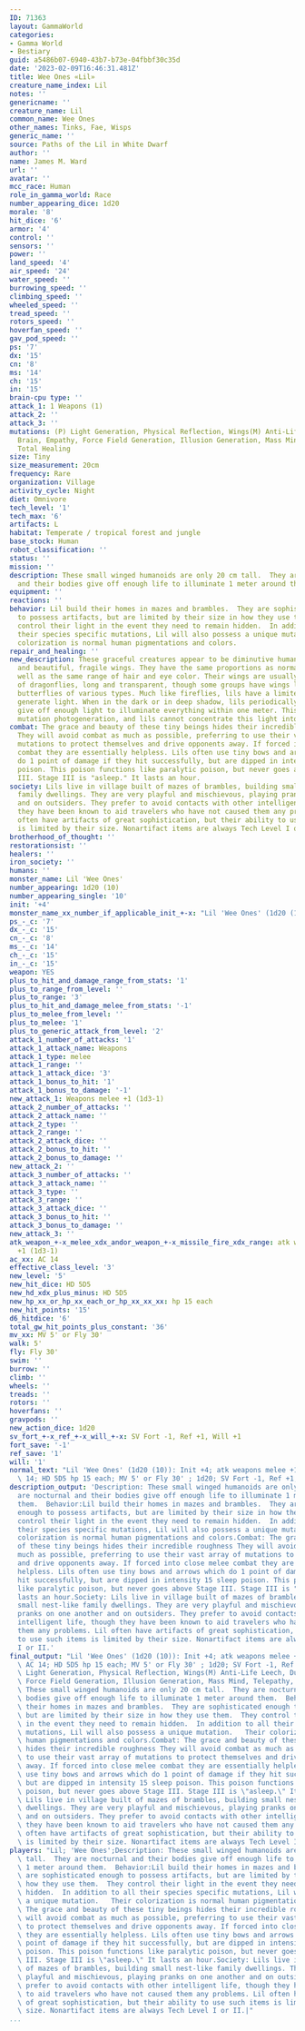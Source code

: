 ```yaml
---
ID: 71363
layout: GammaWorld
categories:
- Gamma World
- Bestiary
guid: a5486b07-6940-43b7-b73e-04fbbf30c35d
date: '2023-02-09T16:46:31.481Z'
title: Wee Ones «Lil»
creature_name_index: Lil
notes: ''
genericname: ''
creature_name: Lil
common_name: Wee Ones
other_names: Tinks, Fae, Wisps
generic_name: ''
source: Paths of the Lil in White Dwarf
author: ''
name: James M. Ward
url: ''
avatar: ''
mcc_race: Human
role_in_gamma_world: Race
number_appearing_dice: 1d20
morale: '8'
hit_dice: '6'
armor: '4'
control: ''
sensors: ''
power: ''
land_speed: '4'
air_speed: '24'
water_speed: ''
burrowing_speed: ''
climbing_speed: ''
wheeled_speed: ''
tread_speed: ''
rotors_speed: ''
hoverfan_speed: ''
gav_pod_speed: ''
ps: '7'
dx: '15'
cn: '8'
ms: '14'
ch: '15'
in: '15'
brain-cpu type: ''
attack_1: 1 Weapons (1)
attack_2: ''
attack_3: ''
mutations: (P) Light Generation, Physical Reflection, Wings(M) Anti-Life Leech, Dual
  Brain, Empathy, Force Field Generation, Illusion Generation, Mass Mind, Telepathy,
  Total Healing
size: Tiny
size_measurement: 20cm
frequency: Rare
organization: Village
activity_cycle: Night
diet: Omnivore
tech_level: '1'
tech_max: '6'
artifacts: L
habitat: Temperate / tropical forest and jungle
base_stock: Human
robot_classification: ''
status: ''
mission: ''
description: These small winged humanoids are only 20 cm tall.  They are nocturnal
  and their bodies give off enough life to illuminate 1 meter around them.
equipment: ''
reactions: ''
behavior: Lil build their homes in mazes and brambles.  They are sophisticated enough
  to possess artifacts, but are limited by their size in how they use them.  They
  control their light in the event they need to remain hidden.  In addition to all
  their species specific mutations, Lil will also possess a unique mutation.   Their
  colorization is normal human pigmentations and colors.
repair_and_healing: ''
new_description: These graceful creatures appear to be diminutive humans with antennae
  and beautiful, fragile wings. They have the same proportions as normal humans, as
  well as the same range of hair and eye color. Their wings are usually like those
  of dragonflies, long and transparent, though some groups have wings like those of
  butterflies of various types. Much like fireflies, lils have a limited ability to
  generate light. When in the dark or in deep shadow, lils periodically and involuntarily
  give off enough light to illuminate everything within one meter. This is not the
  mutation photogeneration, and lils cannot concentrate this light into bursts.
combat: The grace and beauty of these tiny beings hides their incredible roughness
  They will avoid combat as much as possible, preferring to use their vast array of
  mutations to protect themselves and drive opponents away. If forced into close melee
  combat they are essentially helpless. Lils often use tiny bows and arrows which
  do 1 point of damage if they hit successfully, but are dipped in intensity 15 sleep
  poison. This poison functions like paralytic poison, but never goes above Stage
  III. Stage III is "asleep." It lasts an hour.
society: Lils live in village built of mazes of brambles, building small nest-like
  family dwellings. They are very playful and mischievous, playing pranks on one another
  and on outsiders. They prefer to avoid contacts with other intelligent life, though
  they have been known to aid travelers who have not caused them any problems. Lil
  often have artifacts of great sophistication, but their ability to use such items
  is limited by their size. Nonartifact items are always Tech Level I or II.
brotherhood_of_thought: ''
restorationsist: ''
healers: ''
iron_society: ''
humans: ''
monster_name: Lil 'Wee Ones'
number_appearing: 1d20 (10)
number_appearing_single: '10'
init: '+4'
monster_name_xx_number_if_applicable_init_+-x: "Lil 'Wee Ones' (1d20 (10)): Init +4"
ps_-_c: '7'
dx_-_c: '15'
cn_-_c: '8'
ms_-_c: '14'
ch_-_c: '15'
in_-_c: '15'
weapon: YES
plus_to_hit_and_damage_range_from_stats: '1'
plus_to_range_from_level: ''
plus_to_range: '3'
plus_to_hit_and_damage_melee_from_stats: '-1'
plus_to_melee_from_level: ''
plus_to_melee: '1'
plus_to_generic_attack_from_level: '2'
attack_1_number_of_attacks: '1'
attack_1_attack_name: Weapons
attack_1_type: melee
attack_1_range: ''
attack_1_attack_dice: '3'
attack_1_bonus_to_hit: '1'
attack_1_bonus_to_damage: '-1'
new_attack_1: Weapons melee +1 (1d3-1)
attack_2_number_of_attacks: ''
attack_2_attack_name: ''
attack_2_type: ''
attack_2_range: ''
attack_2_attack_dice: ''
attack_2_bonus_to_hit: ''
attack_2_bonus_to_damage: ''
new_attack_2: ''
attack_3_number_of_attacks: ''
attack_3_attack_name: ''
attack_3_type: ''
attack_3_range: ''
attack_3_attack_dice: ''
attack_3_bonus_to_hit: ''
attack_3_bonus_to_damage: ''
new_attack_3: ''
atk_weapon_+-x_melee_xdx_andor_weapon_+-x_missile_fire_xdx_range: atk weapons melee
  +1 (1d3-1)
ac_xx: AC 14
effective_class_level: '3'
new_level: '5'
new_hit_dice: HD 5D5
new_hd_xdx_plus_minus: HD 5D5
new_hp_xx_or_hp_xx_each_or_hp_xx_xx_xx: hp 15 each
new_hit_points: '15'
d6_hitdice: '6'
total_gw_hit_points_plus_constant: '36'
mv_xx: MV 5' or Fly 30'
walk: 5'
fly: Fly 30'
swim: ''
burrow: ''
climb: ''
wheels: ''
treads: ''
rotors: ''
hoverfans: ''
gravpods: ''
new_action_dice: 1d20
sv_fort_+-x_ref_+-x_will_+-x: SV Fort -1, Ref +1, Will +1
fort_save: '-1'
ref_save: '1'
will: '1'
normal_text: "Lil 'Wee Ones' (1d20 (10)): Init +4; atk weapons melee +1 (1d3-1); AC\
  \ 14; HD 5D5 hp 15 each; MV 5' or Fly 30' ; 1d20; SV Fort -1, Ref +1, Will +1"
description_output: 'Description: These small winged humanoids are only 20 cm tall.  They
  are nocturnal and their bodies give off enough life to illuminate 1 meter around
  them.  Behavior:Lil build their homes in mazes and brambles.  They are sophisticated
  enough to possess artifacts, but are limited by their size in how they use them.  They
  control their light in the event they need to remain hidden.  In addition to all
  their species specific mutations, Lil will also possess a unique mutation.   Their
  colorization is normal human pigmentations and colors.Combat: The grace and beauty
  of these tiny beings hides their incredible roughness They will avoid combat as
  much as possible, preferring to use their vast array of mutations to protect themselves
  and drive opponents away. If forced into close melee combat they are essentially
  helpless. Lils often use tiny bows and arrows which do 1 point of damage if they
  hit successfully, but are dipped in intensity 15 sleep poison. This poison functions
  like paralytic poison, but never goes above Stage III. Stage III is "asleep." It
  lasts an hour.Society: Lils live in village built of mazes of brambles, building
  small nest-like family dwellings. They are very playful and mischievous, playing
  pranks on one another and on outsiders. They prefer to avoid contacts with other
  intelligent life, though they have been known to aid travelers who have not caused
  them any problems. Lil often have artifacts of great sophistication, but their ability
  to use such items is limited by their size. Nonartifact items are always Tech Level
  I or II.'
final_output: "Lil 'Wee Ones' (1d20 (10)): Init +4; atk weapons melee +1 (1d3-1);\
  \ AC 14; HD 5D5 hp 15 each; MV 5' or Fly 30' ; 1d20; SV Fort -1, Ref +1, Will +1(P)\
  \ Light Generation, Physical Reflection, Wings(M) Anti-Life Leech, Dual Brain, Empathy,\
  \ Force Field Generation, Illusion Generation, Mass Mind, Telepathy, Total HealingDescription:\
  \ These small winged humanoids are only 20 cm tall.  They are nocturnal and their\
  \ bodies give off enough life to illuminate 1 meter around them.  Behavior:Lil build\
  \ their homes in mazes and brambles.  They are sophisticated enough to possess artifacts,\
  \ but are limited by their size in how they use them.  They control their light\
  \ in the event they need to remain hidden.  In addition to all their species specific\
  \ mutations, Lil will also possess a unique mutation.   Their colorization is normal\
  \ human pigmentations and colors.Combat: The grace and beauty of these tiny beings\
  \ hides their incredible roughness They will avoid combat as much as possible, preferring\
  \ to use their vast array of mutations to protect themselves and drive opponents\
  \ away. If forced into close melee combat they are essentially helpless. Lils often\
  \ use tiny bows and arrows which do 1 point of damage if they hit successfully,\
  \ but are dipped in intensity 15 sleep poison. This poison functions like paralytic\
  \ poison, but never goes above Stage III. Stage III is \"asleep.\" It lasts an hour.Society:\
  \ Lils live in village built of mazes of brambles, building small nest-like family\
  \ dwellings. They are very playful and mischievous, playing pranks on one another\
  \ and on outsiders. They prefer to avoid contacts with other intelligent life, though\
  \ they have been known to aid travelers who have not caused them any problems. Lil\
  \ often have artifacts of great sophistication, but their ability to use such items\
  \ is limited by their size. Nonartifact items are always Tech Level I or II."
players: "Lil; 'Wee Ones';Description: These small winged humanoids are only 20 cm\
  \ tall.  They are nocturnal and their bodies give off enough life to illuminate\
  \ 1 meter around them.  Behavior:Lil build their homes in mazes and brambles.  They\
  \ are sophisticated enough to possess artifacts, but are limited by their size in\
  \ how they use them.  They control their light in the event they need to remain\
  \ hidden.  In addition to all their species specific mutations, Lil will also possess\
  \ a unique mutation.   Their colorization is normal human pigmentations and colors.Combat:\
  \ The grace and beauty of these tiny beings hides their incredible roughness They\
  \ will avoid combat as much as possible, preferring to use their vast array of mutations\
  \ to protect themselves and drive opponents away. If forced into close melee combat\
  \ they are essentially helpless. Lils often use tiny bows and arrows which do 1\
  \ point of damage if they hit successfully, but are dipped in intensity 15 sleep\
  \ poison. This poison functions like paralytic poison, but never goes above Stage\
  \ III. Stage III is \"asleep.\" It lasts an hour.Society: Lils live in village built\
  \ of mazes of brambles, building small nest-like family dwellings. They are very\
  \ playful and mischievous, playing pranks on one another and on outsiders. They\
  \ prefer to avoid contacts with other intelligent life, though they have been known\
  \ to aid travelers who have not caused them any problems. Lil often have artifacts\
  \ of great sophistication, but their ability to use such items is limited by their\
  \ size. Nonartifact items are always Tech Level I or II.|"
...
```

